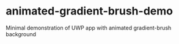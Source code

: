 # animated-gradient-brush-demo
Minimal demonstration of UWP app with animated gradient-brush background
